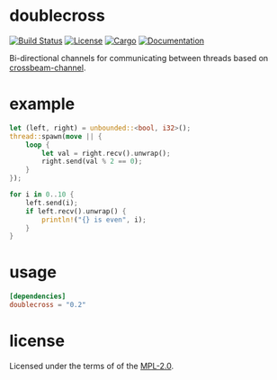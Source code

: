 # doublecross

[![Build Status](https://travis-ci.org/oefd/doublecross.svg?branch=master)](https://travis-ci.org/oefd/doublecross)
[![License](https://img.shields.io/crates/l/doublecross.svg)](https://github.com/oefd/doublecross)
[![Cargo](https://img.shields.io/crates/v/doublecross.svg)](https://crates.io/crates/doublecross)
[![Documentation](https://docs.rs/doublecross/badge.svg)](https://docs.rs/doublecross)

Bi-directional channels for communicating between threads based on [crossbeam-channel](https://docs.rs/crossbeam-channel/0.2.6/crossbeam_channel/).

# example

```rust
let (left, right) = unbounded::<bool, i32>();
thread::spawn(move || {
    loop {
        let val = right.recv().unwrap();
        right.send(val % 2 == 0);
    }
});

for i in 0..10 {
    left.send(i);
    if left.recv().unwrap() {
        println!("{} is even", i);
    }
}
```

# usage

```toml
[dependencies]
doublecross = "0.2"
```

# license

Licensed under the terms of of the [MPL-2.0](https://www.mozilla.org/en-US/MPL/2.0/).
